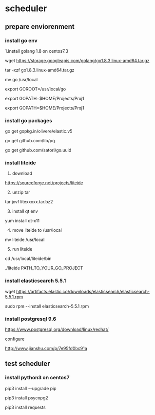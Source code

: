 # scheduler

## prepare enviorenment

### install go env
1.install golang 1.8 on centos7.3

wget https://storage.googleapis.com/golang/go1.8.3.linux-amd64.tar.gz

tar -xzf go1.8.3.linux-amd64.tar.gz

mv go /usr/local

export GOROOT=/usr/local/go

export GOPATH=$HOME/Projects/Proj1

export GOPATH=$HOME/Projects/Proj1

### install go packages
go get gopkg.in/olivere/elastic.v5

go get github.com/lib/pq

go get github.com/satori/go.uuid

### install liteide
1. download

https://sourceforge.net/projects/liteide

2. unzip tar

tar jxvf litexxxxx.tar.bz2

3. install qt env

yum install qt-x11

4. move liteide to /usr/local

mv liteide /usr/local

5. run liteide

cd /usr/local/liteide/bin

./liteide PATH_TO_YOUR_GO_PROJECT

### install elasticsearch 5.5.1
wget https://artifacts.elastic.co/downloads/elasticsearch/elasticsearch-5.5.1.rpm

sudo rpm --install elasticsearch-5.5.1.rpm

### install postgresql 9.6
https://www.postgresql.org/download/linux/redhat/

configure

http://www.jianshu.com/p/7e95fd0bc91a

## test scheduler
### install python3 on centos7
pip3 install --upgrade pip

pip3 install psycopg2

pip3 install requests